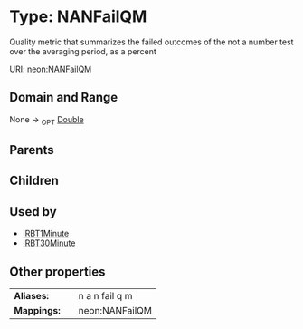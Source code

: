
# Type: NANFailQM


Quality metric that summarizes the failed outcomes of the not a number test over the averaging period, as a percent

URI: [neon:NANFailQM](https://data.neonscience.org/NANFailQM)


## Domain and Range

None ->  <sub>OPT</sub> [Double](types/Double.md)

## Parents


## Children


## Used by

 * [IRBT1Minute](IRBT1Minute.md)
 * [IRBT30Minute](IRBT30Minute.md)

## Other properties

|  |  |  |
| --- | --- | --- |
| **Aliases:** | | n a n fail q m |
| **Mappings:** | | neon:NANFailQM |

